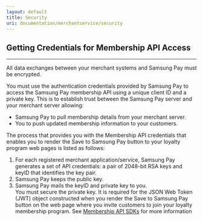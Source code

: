 ```yaml
---
layout: default
title: Security
uri: documentation/merchantservice/security
---
```


## Getting Credentials for Membership API Access
---
All data exchanges between your merchant systems and Samsung Pay must be encrypted.

You must use the authentication credentials provided by Samsung Pay to access the Samsung Pay membership API using a unique client ID and a private key. This is to establish trust between the Samsung Pay server and your merchant server allowing:
  * Samsung Pay to pull membership details from your merchant server.
  * You to push updated membership information to your customers.

The process that provides you with the Membership API credentials that enables you to render the Save to Samsung Pay button to your loyalty program web pages is listed as follows:
  1. For each registered merchant application/service, Samsung Pay generates a set of API credentials: a pair of 2048-bit RSA keys and keyID that identifies the key pair.
  2. Samsung Pay keeps the public key.
  3. Samsung Pay mails the keyID and private key to you.<br>You must secure the private key. It is required for the JSON Web Token (JWT) object constructed when you render the Save to Samsung Pay button on the web page where you invite customers to join your loyalty membership program. See [Membership API SDKs][Membership API SDKs page] for more information


[Membership API SDKs page]: https://samsung-pay.github.io/sapi-doc/documentation/membership/sdks
